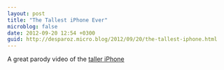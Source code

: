 ```yaml
---
layout: post
title: "The Tallest iPhone Ever"
microblog: false
date: 2012-09-20 12:54 +0300
guid: http://desparoz.micro.blog/2012/09/20/the-tallest-iphone.html
---
```

<p>A great parody video of the <a href="http://youtu.be/XNBP18nrRdw">taller iPhone</a></p>
